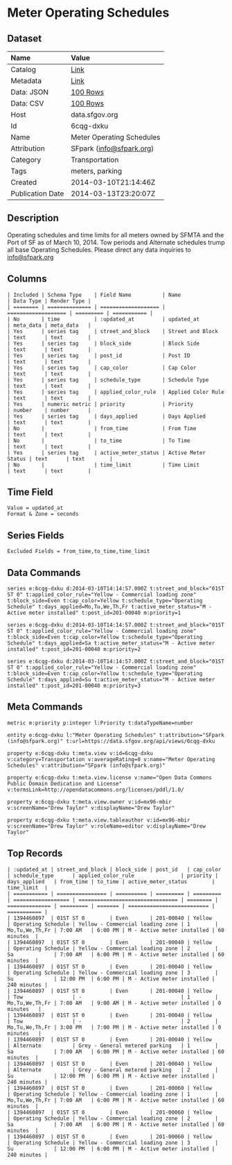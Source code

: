 # Meter Operating Schedules

## Dataset

| Name | Value |
| :--- | :---- |
| Catalog | [Link](https://catalog.data.gov/dataset/meter-operating-schedules-151f7) |
| Metadata | [Link](https://data.sfgov.org/api/views/6cqg-dxku) |
| Data: JSON | [100 Rows](https://data.sfgov.org/api/views/6cqg-dxku/rows.json?max_rows=100) |
| Data: CSV | [100 Rows](https://data.sfgov.org/api/views/6cqg-dxku/rows.csv?max_rows=100) |
| Host | data.sfgov.org |
| Id | 6cqg-dxku |
| Name | Meter Operating Schedules |
| Attribution | SFpark (info@sfpark.org) |
| Category | Transportation |
| Tags | meters, parking |
| Created | 2014-03-10T21:14:46Z |
| Publication Date | 2014-03-13T23:20:07Z |

## Description

Operating schedules and time limits for all meters owned by SFMTA and the Port of SF as of March 10, 2014. Tow periods and Alternate schedules trump all base Operating Schedules. Please direct any data inquiries to info@sfpark.org

## Columns

```ls
| Included | Schema Type    | Field Name          | Name                | Data Type | Render Type |
| ======== | ============== | =================== | =================== | ========= | =========== |
| No       | time           | :updated_at         | updated_at          | meta_data | meta_data   |
| Yes      | series tag     | street_and_block    | Street and Block    | text      | text        |
| Yes      | series tag     | block_side          | Block Side          | text      | text        |
| Yes      | series tag     | post_id             | Post ID             | text      | text        |
| Yes      | series tag     | cap_color           | Cap Color           | text      | text        |
| Yes      | series tag     | schedule_type       | Schedule Type       | text      | text        |
| Yes      | series tag     | applied_color_rule  | Applied Color Rule  | text      | text        |
| Yes      | numeric metric | priority            | Priority            | number    | number      |
| Yes      | series tag     | days_applied        | Days Applied        | text      | text        |
| No       |                | from_time           | From Time           | text      | text        |
| No       |                | to_time             | To Time             | text      | text        |
| Yes      | series tag     | active_meter_status | Active Meter Status | text      | text        |
| No       |                | time_limit          | Time Limit          | text      | text        |
```

## Time Field

```ls
Value = updated_at
Format & Zone = seconds
```

## Series Fields

```ls
Excluded Fields = from_time,to_time,time_limit
```

## Data Commands

```ls
series e:6cqg-dxku d:2014-03-10T14:14:57.000Z t:street_and_block="01ST ST 0" t:applied_color_rule="Yellow - Commercial loading zone" t:block_side=Even t:cap_color=Yellow t:schedule_type="Operating Schedule" t:days_applied=Mo,Tu,We,Th,Fr t:active_meter_status="M - Active meter installed" t:post_id=201-00040 m:priority=1

series e:6cqg-dxku d:2014-03-10T14:14:57.000Z t:street_and_block="01ST ST 0" t:applied_color_rule="Yellow - Commercial loading zone" t:block_side=Even t:cap_color=Yellow t:schedule_type="Operating Schedule" t:days_applied=Sa t:active_meter_status="M - Active meter installed" t:post_id=201-00040 m:priority=2

series e:6cqg-dxku d:2014-03-10T14:14:57.000Z t:street_and_block="01ST ST 0" t:applied_color_rule="Yellow - Commercial loading zone" t:block_side=Even t:cap_color=Yellow t:schedule_type="Operating Schedule" t:days_applied=Su t:active_meter_status="M - Active meter installed" t:post_id=201-00040 m:priority=3
```

## Meta Commands

```ls
metric m:priority p:integer l:Priority t:dataTypeName=number

entity e:6cqg-dxku l:"Meter Operating Schedules" t:attribution="SFpark (info@sfpark.org)" t:url=https://data.sfgov.org/api/views/6cqg-dxku

property e:6cqg-dxku t:meta.view v:id=6cqg-dxku v:category=Transportation v:averageRating=0 v:name="Meter Operating Schedules" v:attribution="SFpark (info@sfpark.org)"

property e:6cqg-dxku t:meta.view.license v:name="Open Data Commons Public Domain Dedication and License" v:termsLink=http://opendatacommons.org/licenses/pddl/1.0/

property e:6cqg-dxku t:meta.view.owner v:id=mx96-mbir v:screenName="Drew Taylor" v:displayName="Drew Taylor"

property e:6cqg-dxku t:meta.view.tableauthor v:id=mx96-mbir v:screenName="Drew Taylor" v:roleName=editor v:displayName="Drew Taylor"
```

## Top Records

```ls
| :updated_at | street_and_block | block_side | post_id   | cap_color | schedule_type      | applied_color_rule               | priority | days_applied   | from_time | to_time | active_meter_status        | time_limit  | 
| =========== | ================ | ========== | ========= | ========= | ================== | ================================ | ======== | ============== | ========= | ======= | ========================== | =========== | 
| 1394460897  | 01ST ST 0        | Even       | 201-00040 | Yellow    | Operating Schedule | Yellow - Commercial loading zone | 1        | Mo,Tu,We,Th,Fr | 7:00 AM   | 6:00 PM | M - Active meter installed | 60 minutes  | 
| 1394460897  | 01ST ST 0        | Even       | 201-00040 | Yellow    | Operating Schedule | Yellow - Commercial loading zone | 2        | Sa             | 7:00 AM   | 6:00 PM | M - Active meter installed | 60 minutes  | 
| 1394460897  | 01ST ST 0        | Even       | 201-00040 | Yellow    | Operating Schedule | Yellow - Commercial loading zone | 3        | Su             | 12:00 PM  | 6:00 PM | M - Active meter installed | 240 minutes | 
| 1394460897  | 01ST ST 0        | Even       | 201-00040 | Yellow    | Tow                | -                                | 1        | Mo,Tu,We,Th,Fr | 7:00 AM   | 9:00 AM | M - Active meter installed | 0 minutes   | 
| 1394460897  | 01ST ST 0        | Even       | 201-00040 | Yellow    | Tow                | -                                | 2        | Mo,Tu,We,Th,Fr | 3:00 PM   | 7:00 PM | M - Active meter installed | 0 minutes   | 
| 1394460897  | 01ST ST 0        | Even       | 201-00040 | Yellow    | Alternate          | Grey - General metered parking   | 1        | Sa             | 7:00 AM   | 6:00 PM | M - Active meter installed | 60 minutes  | 
| 1394460897  | 01ST ST 0        | Even       | 201-00040 | Yellow    | Alternate          | Grey - General metered parking   | 2        | Su             | 12:00 PM  | 6:00 PM | M - Active meter installed | 240 minutes | 
| 1394460897  | 01ST ST 0        | Even       | 201-00060 | Yellow    | Operating Schedule | Yellow - Commercial loading zone | 1        | Mo,Tu,We,Th,Fr | 7:00 AM   | 6:00 PM | M - Active meter installed | 60 minutes  | 
| 1394460897  | 01ST ST 0        | Even       | 201-00060 | Yellow    | Operating Schedule | Yellow - Commercial loading zone | 2        | Sa             | 7:00 AM   | 6:00 PM | M - Active meter installed | 60 minutes  | 
| 1394460897  | 01ST ST 0        | Even       | 201-00060 | Yellow    | Operating Schedule | Yellow - Commercial loading zone | 3        | Su             | 12:00 PM  | 6:00 PM | M - Active meter installed | 240 minutes | 
```